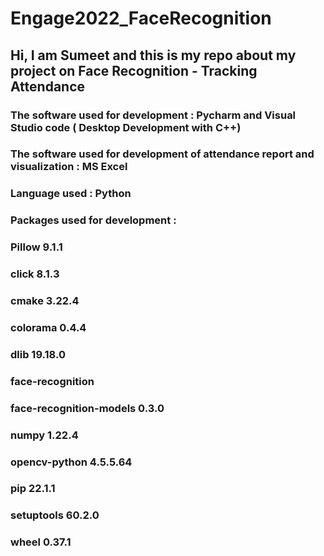 # Engage2022_FaceRecognition
## Hi, I am Sumeet and this is my repo about my project on Face Recognition - Tracking Attendance

### The software used for development : Pycharm and Visual Studio code ( Desktop Development with C++)
### The software used for development of attendance report and visualization : MS Excel
### Language used : Python 
### Packages used for development :
### Pillow	9.1.1	
### click	8.1.3	
### cmake	3.22.4	
### colorama	0.4.4	
### dlib	19.18.0	
### face-recognition	
### face-recognition-models	0.3.0	
### numpy	1.22.4	
### opencv-python	4.5.5.64	
### pip	22.1.1	
### setuptools	60.2.0	
### wheel	0.37.1
